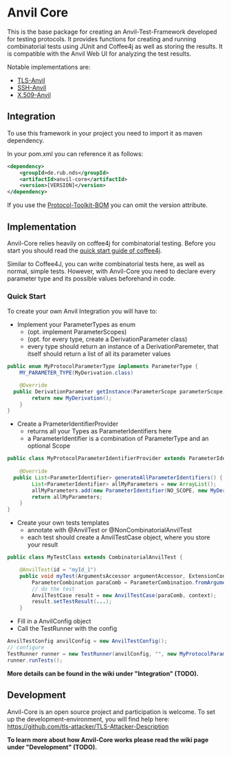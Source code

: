 # Anvil Core

This is the base package for creating an Anvil-Test-Framework developed for testing protocols. It provides functions for creating and running combinatorial tests using JUnit and Coffee4j as well as storing the results. It is compatible with the Anvil Web UI for analyzing the test results.

Notable implementations are:

- [TLS-Anvil](https://github.com/tls-attacker/tls-anvil)
- [SSH-Anvil](https://github.com/tls-attacker/SSH-Anvil/)
- [X.509-Anvil](https://github.com/tls-attacker/x509-Anvil)

## Integration

To use this framework in your project you need to import it as maven dependency.

In your pom.xml you can reference it as follows:

```xml
<dependency>
    <groupId>de.rub.nds</groupId>
    <artifactId>anvil-core</artifactId>
    <version>[VERSION]</version>
</dependency>
```

If you use the [Protocol-Toolkit-BOM](https://github.com/tls-attacker/Protocol-Toolkit-BOM) you can omit the version attribute.

## Implementation

Anvil-Core relies heavily on coffee4j for combinatorial testing. Before you start you should read the [quick start guide of coffee4j](https://coffee4j.github.io/).

Similar to Coffee4J, you can write combinatorial tests here, as well as normal, simple tests. However, with Anvil-Core you need to declare every parameter type and its possible values beforehand in code.

### Quick Start

To create your own Anvil Integration you will have to:

- Implement your ParameterTypes as enum
    - (opt. implement ParameterScopes)
    - (opt. for every type, create a DerivationParameter class)
    - every type should return an instance of a DerivationParemeter, that itself should return a list of all its parameter values

```java
public enum MyProtocolParameterType implements ParameterType {
	MY_PARAMETER_TYPE(MyDerivation.class)

	@Override
  public DerivationParameter getInstance(ParameterScope parameterScope) {
		return new MyDerivation();
	}
}
```

- Create a PrameterIdentifierProvider
    - returns all your Types as ParameterIdentifiers here
    - a ParameterIdentifier is a combination of ParameterType and an optional Scope

```java
public class MyProtocolParameterIdentifierProvider extends ParameterIdentifierProvider {
	
	@Override
  public List<ParameterIdentifier> generateAllParameterIdentifiers() {
		List<ParameterIdentifier> allMyParameters = new ArrayList();
		allMyParameters.add(new ParameterIdentifier(NO_SCOPE, new MyDerivation()));
		return allMyParameters;
	}
}
```

- Create your own tests templates
    - annotate with @AnvilTest or @NonCombinatorialAnvilTest
    - each test should create a AnvilTestCase object, where you store your result

```java
public class MyTestClass extends CombinatorialAnvilTest {

	@AnvilTest(id = "myId_1")
	public void myTest(ArgumentsAccessor argumentAccessor, ExtensionContext context) {
		ParameterCombination paraComb = ParameterCombination.fromArgumentsAccessor(argumentAccessor, new DerivationScope(extensionContext));
		// do the test
		AnvilTestCase result = new AnvilTestCase(paraComb, context);
		result.setTestResult(...);
	}
```

- Fill in a AnvilConfig object
- Call the TestRunner with the config

```java
AnvilTestConfig anvilConfig = new AnvilTestConfig();
// configure
TestRunner runner = new TestRunner(anvilConfig, "", new MyProtocolParameterIdentifierProvider());
runner.runTests();
```

**More details can be found in the wiki under "Integration" (TODO).**

## Development

Anvil-Core is an open source project and participation is welcome. To set up the development-environment, you will find help here: <https://github.com/tls-attacker/TLS-Attacker-Description>

**To learn more about how Anvil-Core works please read the wiki page under "Development" (TODO).**